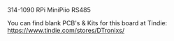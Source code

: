 314-1090 RPi MiniPiio RS485

You can find blank PCB's & Kits for this board at Tindie:
https://www.tindie.com/stores/DTronixs/